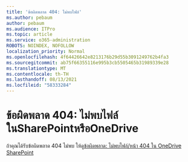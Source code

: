 ```yaml
---
title: 'ข้อผิดพลาด 404: ไม่พบไฟล์'
ms.author: pebaum
author: pebaum
ms.audience: ITPro
ms.topic: article
ms.service: o365-administration
ROBOTS: NOINDEX, NOFOLLOW
localization_priority: Normal
ms.openlocfilehash: 4f64426642e8213176b29d55b3091249762b4fa3
ms.sourcegitcommit: ab75f66355116e995b3cb5505465b31989339e28
ms.translationtype: MT
ms.contentlocale: th-TH
ms.lasthandoff: 08/13/2021
ms.locfileid: "58333284"
---
```

# <a name="error-404-file-not-found-in-sharepoint-or-onedrive"></a>ข้อผิดพลาด 404: ไม่พบไฟล์ในSharePointหรือOneDrive

ถ้าคุณได้รับข้อผิดพลาด 404 ไม่พบ ให้ดู[ข้อผิดพลาด: ไม่พบไฟล์/หน้า 404 ใน OneDrive SharePoint](https://docs.microsoft.com/sharepoint/troubleshoot/administration/error-404-onedrive-sharepoint)